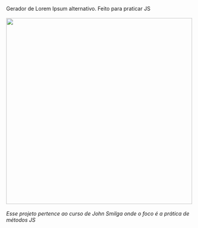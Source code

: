 
Gerador de Lorem Ipsum alternativo. Feito para praticar JS
<br><br>
<img width=500 src='teste.gif' />
<br><br>
<em>Esse projeto pertence ao curso de John Smilga onde o foco é a prática de métodos JS</em>
